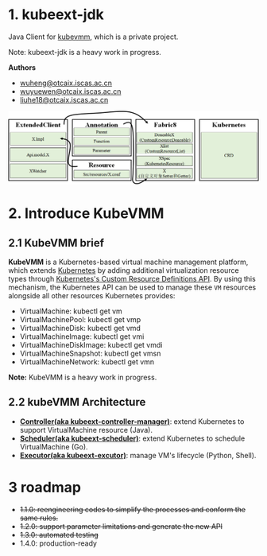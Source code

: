 # 1. kubeext-jdk
Java Client for [kubevmm](https://github.com/syswu/kubevmm), which is a private project.

Note: kubeext-jdk is a heavy work in progress.

**Authors**
- wuheng@otcaix.iscas.ac.cn
- wuyuewen@otcaix.iscas.ac.cn
- liuhe18@otcaix.iscas.ac.cn


![avatar](docs/images/arch.png)

# 2. Introduce KubeVMM 

## 2.1 KubeVMM brief

**KubeVMM** is a Kubernetes-based virtual machine management platform, which extends [Kubernetes](https://kubernetes.io/) by adding
additional virtualization resource types through
[Kubernetes's Custom Resource Definitions API](https://kubernetes.io/docs/tasks/access-kubernetes-api/custom-resources/custom-resource-definitions/). By using this mechanism, the Kubernetes API can be used to manage these `VM`
resources alongside all other resources Kubernetes provides: 

- VirtualMachine:          kubectl get vm
- VirtualMachinePool:      kubectl get vmp
- VirtualMachineDisk:      kubectl get vmd
- VirtualMachineImage:     kubectl get vmi
- VirtualMachineDiskImage: kubectl get vmdi
- VirtualMachineSnapshot:  kubectl get vmsn
- VirtualMachineNetwork:   kubectl get vmn

**Note:** KubeVMM is a heavy work in progress.

## 2.2 kubeVMM Architecture



- **[Controller(aka kubeext-controller-manager)](https://github.com/kubesys/kubeext-controller-manager)**: extend Kubernetes to support VirtualMachine resource (Java).
- **[Scheduler(aka kubeext-scheduler)](https://github.com/kubesys/kubeext-scheduler)**:  extend Kubernetes to schedule VirtualMachine (Go).
- **[Executor(aka kubeext-excutor)](https://github.com/kubesys/kubeext-excutor)**:  manage VM's lifecycle (Python, Shell).

# 3 roadmap

- ~~1.1.0: reengineering codes to simplify the processes and conform the same rules.~~
- ~~1.2.0: support parameter limitations and generate the new API~~
- ~~1.3.0: automated testing~~
- 1.4.0: production-ready


